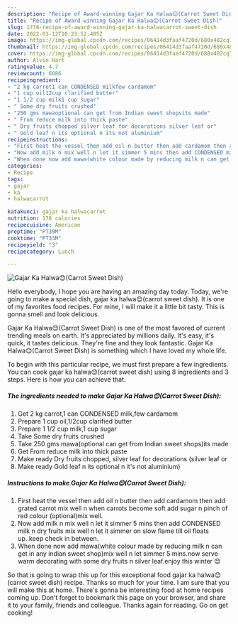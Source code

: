 ```yaml
---
description: "Recipe of Award-winning Gajar Ka Halwa😊(Carrot Sweet Dish)"
title: "Recipe of Award-winning Gajar Ka Halwa😊(Carrot Sweet Dish)"
slug: 1778-recipe-of-award-winning-gajar-ka-halwacarrot-sweet-dish
date: 2022-03-12T10:23:52.485Z
image: https://img-global.cpcdn.com/recipes/06414d3faaf4720d/680x482cq70/gajar-ka-halwacarrot-sweet-dish-recipe-main-photo.jpg
thumbnail: https://img-global.cpcdn.com/recipes/06414d3faaf4720d/680x482cq70/gajar-ka-halwacarrot-sweet-dish-recipe-main-photo.jpg
cover: https://img-global.cpcdn.com/recipes/06414d3faaf4720d/680x482cq70/gajar-ka-halwacarrot-sweet-dish-recipe-main-photo.jpg
author: Alvin Hart
ratingvalue: 4.7
reviewcount: 6086
recipeingredient:
- "2 kg carrot1 can CONDENSED milkfew cardamom"
- "1 cup oil12cup clarified butter"
- "1 1/2 cup milk1 cup sugar"
- " Some dry fruits crushed"
- "250 gms mawaoptional can get from Indian sweet shopsits made"
- " From reduce milk into thick paste"
- " Dry fruits chopped silver leaf for decorations silver leaf or"
- " Gold leaf n its optional n its not aluminium"
recipeinstructions:
- "First heat the vessel then add oil n butter then add cardamom then add grated carrot mix well n when carrots become soft add sugar n pinch of red colour (optional)mix well."
- "Now add milk n mix well n let it simmer 5 mins then add CONDENSED milk n dry fruits mix well n let it simmer on slow flame till oil floats up..keep check in between."
- "When done now add mawa(white colour made by reducing milk n can get in any indian sweet shop)mix well n let simmer 5 mins.now serve warm decorating with some dry fruits n silver leaf.enjoy this winter 😊"
categories:
- Recipe
tags:
- gajar
- ka
- halwacarrot

katakunci: gajar ka halwacarrot 
nutrition: 178 calories
recipecuisine: American
preptime: "PT39M"
cooktime: "PT33M"
recipeyield: "3"
recipecategory: Lunch

---
```



![Gajar Ka Halwa😊(Carrot Sweet Dish)](https://img-global.cpcdn.com/recipes/06414d3faaf4720d/680x482cq70/gajar-ka-halwacarrot-sweet-dish-recipe-main-photo.jpg)

Hello everybody, I hope you are having an amazing day today. Today, we're going to make a special dish, gajar ka halwa😊(carrot sweet dish). It is one of my favorites food recipes. For mine, I will make it a little bit tasty. This is gonna smell and look delicious.

Gajar Ka Halwa😊(Carrot Sweet Dish) is one of the most favored of current trending meals on earth. It's appreciated by millions daily. It's easy, it's quick, it tastes delicious. They're fine and they look fantastic. Gajar Ka Halwa😊(Carrot Sweet Dish) is something which I have loved my whole life.




To begin with this particular recipe, we must first prepare a few ingredients. You can cook gajar ka halwa😊(carrot sweet dish) using 8 ingredients and 3 steps. Here is how you can achieve that.

<!--inarticleads1-->

##### The ingredients needed to make Gajar Ka Halwa😊(Carrot Sweet Dish):

1. Get 2 kg carrot,1 can CONDENSED milk,few cardamom
1. Prepare 1 cup oil,1/2cup clarified butter
1. Prepare 1 1/2 cup milk,1 cup sugar
1. Take  Some dry fruits crushed
1. Take 250 gms mawa(optional can get from Indian sweet shops)its made
1. Get  From reduce milk into thick paste
1. Make ready  Dry fruits chopped, silver leaf for decorations (silver leaf or
1. Make ready  Gold leaf n its optional n it's not aluminium)




<!--inarticleads2-->

##### Instructions to make Gajar Ka Halwa😊(Carrot Sweet Dish):

1. First heat the vessel then add oil n butter then add cardamom then add grated carrot mix well n when carrots become soft add sugar n pinch of red colour (optional)mix well.
1. Now add milk n mix well n let it simmer 5 mins then add CONDENSED milk n dry fruits mix well n let it simmer on slow flame till oil floats up..keep check in between.
1. When done now add mawa(white colour made by reducing milk n can get in any indian sweet shop)mix well n let simmer 5 mins.now serve warm decorating with some dry fruits n silver leaf.enjoy this winter 😊




So that is going to wrap this up for this exceptional food gajar ka halwa😊(carrot sweet dish) recipe. Thanks so much for your time. I am sure that you will make this at home. There's gonna be interesting food at home recipes coming up. Don't forget to bookmark this page on your browser, and share it to your family, friends and colleague. Thanks again for reading. Go on get cooking!
